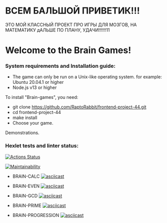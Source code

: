 # ВСЕМ БАЛЬШОЙ ПРИВЕТИК!!!
ЭТО МОЙ КЛАССНЫЙ ПРОЕКТ ПРО ИГРЫ ДЛЯ МОЗГОВ, НА МАТЕМАТИКУ
дАЛЬШЕ ПО ПЛАНУ, УДАЧИ!!!!!!11

# Welcome to the Brain Games!

### System requirements and Installation guide:

* The game can only be run on a Unix-like operating system.
for example: Ubuntu 20.04.1 or higher
* Node.js v13 or higher

To install "Brain-games", you need:

* git clone https://github.com/RaptoRabbit/frontend-project-44.git
* cd frontend-project-44
* make install
* Choose your game.

Demonstrations.

### Hexlet tests and linter status:

[![Actions Status](https://github.com/RaptoRabbit/frontend-project-44/actions/workflows/hexlet-check.yml/badge.svg)](https://github.com/RaptoRabbit/frontend-project-44/actions)

[![Maintainability](https://api.codeclimate.com/v1/badges/cef76296dd98c8ab4960/maintainability)](https://codeclimate.com/github/RaptoRabbit/frontend-project-44/maintainability)

* BRAIN-CALC
[![asciicast](https://asciinema.org/a/mjMUaQckPNUMp80jcAETkt1oH.svg)](https://asciinema.org/a/mjMUaQckPNUMp80jcAETkt1oH)

* BRAIN-EVEN
[![asciicast](https://asciinema.org/a/PgSZHnnb01oPUcKwkWTJ5TmIv.svg)](https://asciinema.org/a/PgSZHnnb01oPUcKwkWTJ5TmIv)

* BRAIN-GCD
[![asciicast](https://asciinema.org/a/fp51LOICOf7WMqTKKqafCiitx.svg)](https://asciinema.org/a/fp51LOICOf7WMqTKKqafCiitx)

* BRAIN-PRIME
[![asciicast](https://asciinema.org/a/iU4BMOjZhTVluA3oCsTpK5Q0p.svg)](https://asciinema.org/a/iU4BMOjZhTVluA3oCsTpK5Q0p)

* BRAIN-PROGRESSION
[![asciicast](https://asciinema.org/a/yQqDGaSLJUy1PHuh9HnDjJVsC.svg)](https://asciinema.org/a/yQqDGaSLJUy1PHuh9HnDjJVsC)
